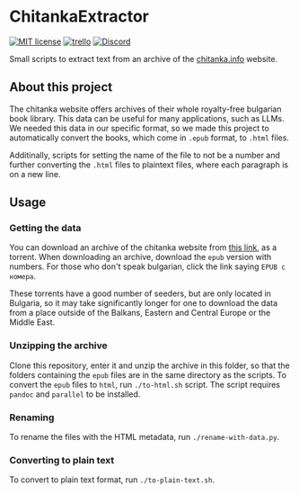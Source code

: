 # ChitankaExtractor
[![MIT license](https://img.shields.io/badge/License-MIT-blue.svg)](https://lbesson.mit-license.org/)
[![trello](https://img.shields.io/badge/Trello-UDE-blue])](https://trello.com/b/HmfuRY2K/untitleddesktop)
[![Discord](https://img.shields.io/discord/717037253292982315.svg?label=&logo=discord&logoColor=ffffff&color=7389D8&labelColor=6A7EC2)](https://discord.gg/4wgH8ZE)

Small scripts to extract text from an archive of the [chitanka.info](https://chitanka.info) website.

## About this project
The chitanka website offers archives of their whole royalty-free bulgarian book library. This data can be useful for many applications, such as LLMs.
We needed this data in our specific format, so we made this project to automatically convert the books, which come in `.epub` format, to `.html` files.

Additinally, scripts for setting the name of the file to not be a number and further converting the `.html` files to plaintext files, where each paragraph is on
a new line.

## Usage
### Getting the data
You can download an archive of the chitanka website from [this link](https://chitanka.info/resources/archives), as a torrent. When downloading an archive, download the
`epub` version with numbers. For those who don't speak bulgarian, click the link saying `EPUB с номера`.

These torrents have a good number of seeders, but are only located in Bulgaria, so it may take significantly longer for one to download the data from a place outside of 
the Balkans, Eastern and Central Europe or the Middle East.

### Unzipping the archive
Clone this repository, enter it and unzip the archive in this folder, so that the folders containing the `epub` files are in the same directory as the scripts. To convert
the `epub` files to `html`, run `./to-html.sh` script. The script requires `pandoc` and `parallel` to be installed.

### Renaming
To rename the files with the HTML metadata, run `./rename-with-data.py`.

### Converting to plain text
To convert to plain text format, run `./to-plain-text.sh`.

